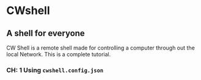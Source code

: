 # CWshell 
## A shell for everyone
CW Shell is a remote shell made for controlling a computer through out the local Network. This is a complete tutorial.
### CH: 1 Using `cwshell.config.json`
